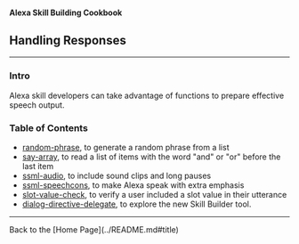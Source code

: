 #### Alexa Skill Building Cookbook
## Handling Responses <a id="title"></a>
<hr />

### Intro <a id="intro"></a>
Alexa skill developers can take advantage of functions to prepare effective speech output.

### Table of Contents
 * [random-phrase](random-phrase#title), to generate a random phrase from a list
 * [say-array](say-array#title), to read a list of items with the word "and" or "or" before the last item
 * [ssml-audio](ssml-audio#title), to include sound clips and long pauses
 * [ssml-speechcons](ssml-speechcons#title), to make Alexa speak with extra emphasis
 * [slot-value-check](slot-value-check#title), to verify a user included a slot value in their utterance
 * [dialog-directive-delegate](dialog-directive-delegate#title), to explore the new Skill Builder tool.


<hr />
Back to the [Home Page](../README.md#title)

